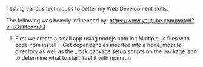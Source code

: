 Testing various techniques to better my Web Development skills. 

The following was heavily influenced by: https://www.youtube.com/watch?v=u3sXfcncrJQ

1. First we create a small app using nodejs
   npm init
   Multiple .js files with code 
   npm install --Get dependencies inserted into a node_module directory as well as the _lock package
   setup scripts on the package.json to determine what to start
   Test it with npm run <script>
2. If step above is successful then now we need to "dockerize" 
   Create a Dockerfile on each section that we need an image
   FROM - define the base images 
   WORKDIR - define working directory (important for node that needs the modules) 
   COPY - copy the files from your project directory into the image 
   EXPOSE - Expose the port the image will use (and that need to be connected with host) 
   CMD - What will be executed
   Build the image with the following command "docker build . -f <dir> -t <name>:<version>

   Once you execute "docker run -d <detach> -p 3015:3015 <image>:<tag> you can see at Logs 
   docker logs <id of image> 
3. Now we start getting into kubernetes!! Start minikube with "minikube start --driver=docker"
4. Build .yaml for deployment and run, make sure your docker is tied to the minikube docker
5. Build .yaml for services both as ClusterIP (internal) or LoadBalancer (external)



 

